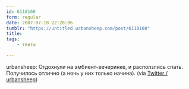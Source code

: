 ```yaml
---
id: 6118160
form: regular
date: 2007-07-18 22:28:06
tumblr: "https://untitled.urbansheep.com/post/6118160"
title:
tags:
    - твиты

---
```


<p>urbansheep: Отдохнули на эмбиент-вечеринке, и расползлись спать. Получилось отлично (а ночь у них только начина). (via <a href="http://twitter.com/urbansheep/statuses/156288082">Twitter / urbansheep</a>)</p>

